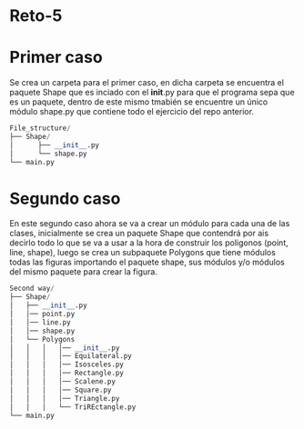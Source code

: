 # Reto-5
# Primer caso
Se crea un carpeta para el primer caso, en dicha carpeta se encuentra el paquete Shape que es inciado con el __init__.py para que el programa sepa que es un paquete, dentro de este mismo tmabién se encuentre un único módulo shape.py que contiene todo el ejercicio del repo anterior.
```Python
File_structure/
├── Shape/
│      ├── __init__.py
│      └── shape.py
└── main.py
```
# Segundo caso
En este segundo caso ahora se va a crear un módulo para cada una de las clases, inicialmente se crea un paquete Shape que contendrá por ais decirlo todo lo que se va a usar a la hora de construir los poligonos (point, line, shape), luego se crea un subpaquete Polygons que tiene módulos todas las figuras importando el paquete shape, sus módulos y/o módulos del mismo paquete para crear la figura.
```Python
Second way/
├── Shape/
│   ├── __init__.py
│   │── point.py
│   │── line.py
│   │── shape.py
│   └── Polygons
│   │   │   │── __init__.py
│   │   │   │── Equilateral.py
│   │   │   │── Isosceles.py
│   │   │   │── Rectangle.py
│   │   │   │── Scalene.py
│   │   │   │── Square.py
│   │   │   │── Triangle.py
│   │   │   └── TriREctangle.py
└── main.py
